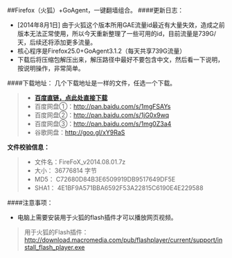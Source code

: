 ##Firefox（火狐）+GoAgent，一键翻墙组合。
####更新日志：
* [2014年8月1日] 由于火狐这个版本所用GAE流量id最近有大量失效，造成之前版本无法正常使用，所以今天重新整理了一些可用的id，目前流量是739G/天，后续还将添加更多流量。
* 核心程序是Firefox25.0+GoAgent3.1.2（每天共享739G流量）
* 下载后将压缩包解压出来，解压路径中最好不要包含中文，然后看一下说明，按说明操作，非常简单。

####下载地址：
几个下载地址是一样的文件，任选一个下载。
> * **[百度直链，点此处直接下载](http://bcs.duapp.com/ziyoushangwang/FireFoX_v2014.08.01.7z)**
> * 百度网盘①：http://pan.baidu.com/s/1mgFSAYs
> * 百度网盘②：http://pan.baidu.com/s/1jG0x9wq
> * 百度网盘③：http://pan.baidu.com/s/1mg0Z3a4
> * 谷歌网盘：http://goo.gl/xY9RaS

**文件校验信息：**

> * 文件名：FireFoX_v2014.08.01.7z
> * 大小：  36776814 字节
> * MD5：  C72680D84B3E6509919DB9517649DF5E
> * SHA1： 4E1BF9A571BBA6592F53A22815C6190E4E229588

####注意事项：
* 电脑上需要安装用于火狐的flash插件才可以播放网页视频。
> 用于火狐的Flash插件：http://download.macromedia.com/pub/flashplayer/current/support/install_flash_player.exe